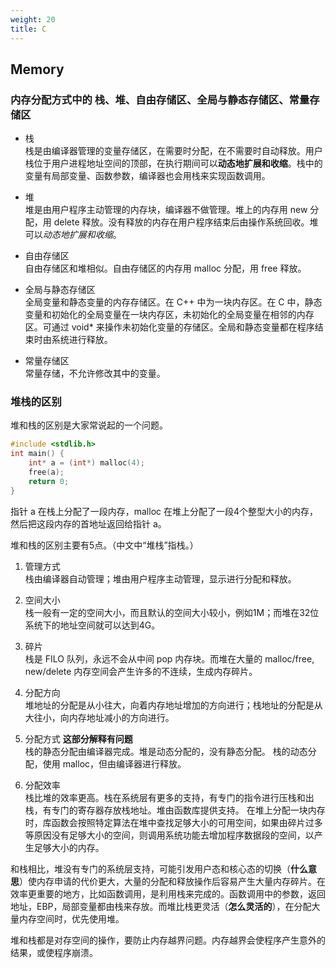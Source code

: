 ```yaml
---
weight: 20
title: C
---
```


## Memory

### 内存分配方式中的 栈、堆、自由存储区、全局与静态存储区、常量存储区
- 栈  
    栈是由编译器管理的变量存储区，在需要时分配，在不需要时自动释放。用户栈位于用户进程地址空间的顶部，在执行期间可以**动态地扩展和收缩**。栈中的变量有局部变量、函数参数，编译器也会用栈来实现函数调用。

- 堆  
    堆是由用户程序主动管理的内存块，编译器不做管理。堆上的内存用 new 分配，用 delete 释放。没有释放的内存在用户程序结束后由操作系统回收。堆可以*动态地扩展和收缩*。

- 自由存储区  
    自由存储区和堆相似。自由存储区的内存用 malloc 分配，用 free 释放。

- 全局与静态存储区  
    全局变量和静态变量的内存存储区。在 C++ 中为一块内存区。在 C 中，静态变量和初始化的全局变量在一块内存区，未初始化的全局变量在相邻的内存区。可通过 void* 来操作未初始化变量的存储区。全局和静态变量都在程序结束时由系统进行释放。

- 常量存储区  
    常量存储，不允许修改其中的变量。

### 堆栈的区别
堆和栈的区别是大家常说起的一个问题。

```c++
#include <stdlib.h>
int main() {
    int* a = (int*) malloc(4);
    free(a);
    return 0;
}
```
指针 a 在栈上分配了一段内存，malloc 在堆上分配了一段4个整型大小的内存，然后把这段内存的首地址返回给指针 a。

堆和栈的区别主要有5点。（中文中“堆栈”指栈。）

1. 管理方式  
    栈由编译器自动管理；堆由用户程序主动管理，显示进行分配和释放。
    
2. 空间大小  
    栈一般有一定的空间大小，而且默认的空间大小较小，例如1M；而堆在32位系统下的地址空间就可以达到4G。
    
3. 碎片  
    栈是 FILO 队列，永远不会从中间 pop 内存块。而堆在大量的 malloc/free, new/delete 内存空间会产生许多的不连续，生成内存碎片。

4. 分配方向  
    堆地址的分配是从小往大，向着内存地址增加的方向进行；栈地址的分配是从大往小，向内存地址减小的方向进行。

5. 分配方式 **这部分解释有问题**  
    栈的静态分配由编译器完成。堆是动态分配的，没有静态分配。
    栈的动态分配，使用 malloc，但由编译器进行释放。

6. 分配效率  
    栈比堆的效率更高。栈在系统层有更多的支持，有专门的指令进行压栈和出栈，有专门的寄存器存放栈地址。堆由函数库提供支持。
    在堆上分配一块内存时，库函数会按照特定算法在堆中查找足够大小的可用空间，如果由碎片过多等原因没有足够大小的空间，则调用系统功能去增加程序数据段的空间，以产生足够大小的内存。

和栈相比，堆没有专门的系统层支持，可能引发用户态和核心态的切换（**什么意思**）使内存申请的代价更大，大量的分配和释放操作后容易产生大量内存碎片。在效率更重要的地方，比如函数调用，是利用栈来完成的。函数调用中的参数，返回地址，EBP，局部变量都由栈来存放。而堆比栈更灵活（**怎么灵活的**），在分配大量内存空间时，优先使用堆。

堆和栈都是对存空间的操作，要防止内存越界问题。内存越界会使程序产生意外的结果，或使程序崩溃。
